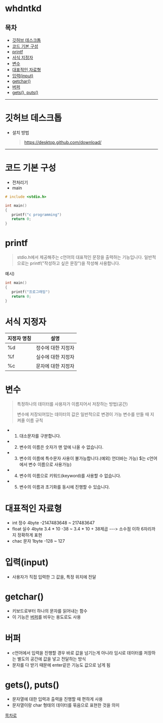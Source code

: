 # whdntkd

## 목차
+ [깃허브 데스크톱](#깃허브-데스크톱)
+ [코드 기본 구성](#코드-기본-구성)
+ [printf](#printf)
+ [서식 지정자](#서식-지정자)
+ [변수](#변수)
+ [대표적인 자료형](#대표적인-자료형)
+ [입력(input)](#입력(input))
+ [getchar()](#getchar())
+ [버퍼](#버퍼)
+ [gets(), puts()](#gets(),-puts())

<hr/>
 
# 깃허브 데스크톱

+ 설치 방법
  > https://desktop.github.com/download/
<hr/>

# 코드 기본 구성
+ 전처리기
+ main

~~~c
# include <stdio.h>

int main()
{
   printf("c programming")
   return 0;
}

~~~

# printf
> stdio.h에서 제공해주는 c언어의 대표적인 문장을 출력하는 기능입니다.
> 일반적으로는 printf("작성하고 싶은 문장")을 작성해 사용합니다.

예시)
~~~c
int main()
{
   printf("프로그래밍")
   return 0;
}

~~~
# 서식 지정자
|지정자 명칭|설명|
|-----|-----|
|%d|정수에 대한 지정자|
|%f|실수에 대한 지정자|
|%c|문자에 대한 지정자|

# 변수 
> 특정하나의 데이터를 사용자가 이름지어서 저장하는 방법(공간)
>
> 변수에 저장되어있는 데이터의 값은 일반적으로 변경이 가능
> 변수를 만들 때 지켜줄 이름 규칙
+ 1. 대소문자를 구분합니다.
+ 2. 변수의 이름은 숫자가 맨 앞에 나올 수 없습니다.
+ 3. 변수의 이름에 특수문자 사용이 불가능합니다.(예외) 언더바는 가능) $는 c언어에서 변수 이름으로 사용가능)
+ 4. 변수의 이름으로 키워드(keyword)를 사용할 수 없습니다.
+ 5. 변수의 이름과 초기화를 동시에 진행할 수 있습니다.

# 대표적인 자료형
+ int    정수   4byte  -2147483648  ~  217483647
+ float  실수   4byte 3.4 * 10 -38  ~  3.4 * 10 + 38제곱 ---> 소수점 이하 6자리까지 정확하게 표현
+ chac   문자   1byte  -128  ~  127

# 입력(input)
+ 사용자가 직접 입력한 그 값을, 특정 위치에 전달

# getchar()
+ 키보드로부터 하나의 문자를 읽어내는 함수
+ 이 기능은 [버퍼](#버퍼)를 비우는 용도로도 사용


# 버퍼
+ c언어에서 입력을 진행할 경우 바로 값을 넘기는게 아니라 임시로 데이터를 저장하는 별도의 공간에 값을 넣고 전달하는 방식
+ 문자를 다 받기 때문에 enter같은 기능도 값으로 남게 됨

# gets(), puts()
+ 문자열에 대한 입력과 출력을 진행할 때 편하게 사용
+ 문자열이랑 char 형태의 데이터를 묶음으로 표현한 것을 의미




[목차로](#목차)
